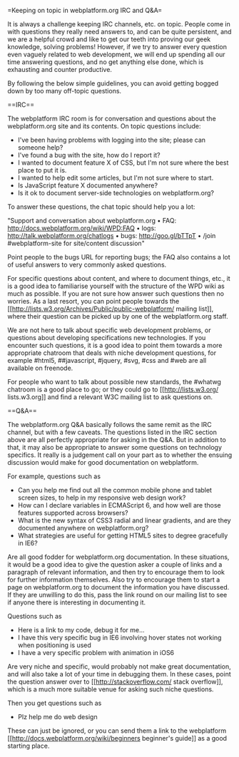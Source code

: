 =Keeping on topic in webplatform.org IRC and Q&A=

It is always a challenge keeping IRC channels, etc. on topic. People come in with questions they really need answers to, and can be quite persistent, and we are a helpful crowd and like to get our teeth into proving our geek knowledge, solving problems! However, if we try to answer every question even vaguely related to web development, we will end up spending all our time answering questions, and no get anything else done, which is exhausting and counter productive.

By following the below simple guidelines, you can avoid getting bogged down by too many off-topic questions.

==IRC==

The webplatform IRC room is for conversation and questions about the webplatform.org site and its contents. On topic questions include:

* I've been having problems with logging into the site; please can someone help?
* I've found a bug with the site, how do I report it?
* I wanted to document feature X of CSS, but I'm not sure where the best place to put it is.
* I wanted to help edit some articles, but I'm not sure where to start.
* Is JavaScript feature X documented anywhere?
* Is it ok to document server-side technologies on webplatform.org?

To answer these questions, the chat topic should help you a lot:

"Support and conversation about webplatform.org • FAQ: http://docs.webplatform.org/wiki/WPD:FAQ • logs: http://talk.webplatform.org/chatlogs • bugs: http://goo.gl/bTTpT • /join #webplatform-site for site/content discussion"

Point people to the bugs URL for reporting bugs; the FAQ also contains a lot of useful answers to very commonly asked questions.

For specific questions about content, and where to document things, etc., it is a good idea to familiarise yourself with the structure of the WPD wiki as much as possible. If you are not sure how answer such questions then no worries. As a last resort, you can point people towards the [[http://lists.w3.org/Archives/Public/public-webplatform/ mailing list]], where their question can be picked up by one of the webplatform.org staff.

We are not here to talk about specific web development problems, or questions about developing specifications new technologies. If you encounter such questions, it is a good idea to point them towards a more appropriate chatroom that deals with niche development questions, for example #html5, ##javascript, #jquery, #svg, #css and #web are all available on freenode.
 
For people who want to talk about possible new standards, the #whatwg chatroom is a good place to go; or they could go to [[http://lists.w3.org/ lists.w3.org]] and find a relevant W3C mailing list to ask questions on.

==Q&A==

The webplatform.org Q&A basically follows the same remit as the IRC channel, but with a few caveats. The questions listed in the IRC section above are all perfectly appropriate for asking in the Q&A. But in addition to that, it may also be appropriate to answer some questions on technology specifics. It really is a judgement call on your part as to whether the ensuing discussion would make for good documentation on webplatform.

For example, questions such as 

* Can you help me find out all the common mobile phone and tablet screen sizes, to help in my responsive web design work?
* How can I declare variables in ECMAScript 6, and how well are those features supported across browsers?
* What is the new syntax of CSS3 radial and linear gradients, and are they documented anywhere on webplatform.org?
* What strategies are useful for getting HTML5 sites to degree gracefully in IE6?

Are all good fodder for webplatform.org documentation. In these situations, it would be a good idea to give the question asker a couple of links and a paragraph of relevant information, and then try to encourage them to look for further information themselves. Also try to encourage them to start a page on webplatform.org to document the information you have discussed. If they are unwilling to do this, pass the link round on our mailing list to see if anyone there is interesting in documenting it.

Questions such as

* Here is a link to my code, debug it for me…
* I have this very specific bug in IE6 involving hover states not working when positioning is used
* I have a very specific problem with animation in iOS6

Are very niche and specific, would probably not make great documentation, and will also take a lot of your time in debugging them. In these cases, point the question answer over to [[http://stackoverflow.com/ stack overflow]], which is a much more suitable venue for asking such niche questions.

Then you get questions such as

* Plz help me do web design

These can just be ignored, or you can send them a link to the webplatform [[http://docs.webplatform.org/wiki/beginners beginner's guide]] as a good starting place.